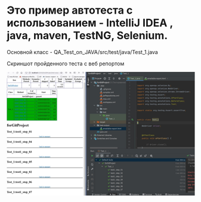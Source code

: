 # Это пример автотеста  с использованием  - IntelliJ IDEA , java, maven, TestNG, Selenium.
Основной класс - QA_Test_on_JAVA/src/test/java/Test_1.java 

Скриншот пройденного теста с веб репортом 

![Alt attribute text Here](/Screenshot_1.jpg)
